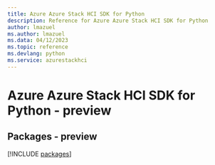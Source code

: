 ```yaml
---
title: Azure Azure Stack HCI SDK for Python
description: Reference for Azure Azure Stack HCI SDK for Python
author: lmazuel
ms.author: lmazuel
ms.data: 04/12/2023
ms.topic: reference
ms.devlang: python
ms.service: azurestackhci
---
```

# Azure Azure Stack HCI SDK for Python - preview
## Packages - preview
[!INCLUDE [packages](azure-stack-hci-index.md)]